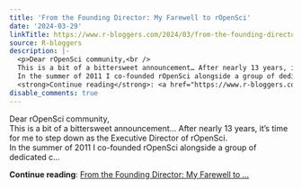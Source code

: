 ```yaml
---
title: 'From the Founding Director: My Farewell to rOpenSci'
date: '2024-03-29'
linkTitle: https://www.r-bloggers.com/2024/03/from-the-founding-director-my-farewell-to-ropensci/
source: R-bloggers
description: |-
  <p>Dear rOpenSci community,<br />
  This is a bit of a bittersweet announcement… After nearly 13 years, it’s time for me to step down as the Executive Director of rOpenSci.<br />
  In the summer of 2011 I co-founded rOpenSci alongside a group of dedicated c...</p>
  <strong>Continue reading</strong>: <a href="https://www.r-bloggers.com/2024/03/from-the-founding-director-my-farewell-to-ropensci/">From the Founding Director: My Farewell to ...
disable_comments: true
---
```

<p>Dear rOpenSci community,<br />
This is a bit of a bittersweet announcement… After nearly 13 years, it’s time for me to step down as the Executive Director of rOpenSci.<br />
In the summer of 2011 I co-founded rOpenSci alongside a group of dedicated c...</p>
<strong>Continue reading</strong>: <a href="https://www.r-bloggers.com/2024/03/from-the-founding-director-my-farewell-to-ropensci/">From the Founding Director: My Farewell to ...